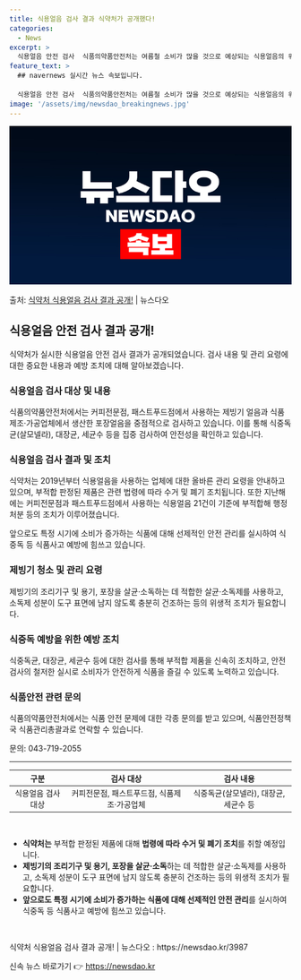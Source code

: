 ```yaml
---
title: 식용얼음 검사 결과 식약처가 공개했다!
categories:
  - News
excerpt: >
  식용얼음 안전 검사  식품의약품안전처는 여름철 소비가 많을 것으로 예상되는 식용얼음의 위생·안전을 강화하기 …
feature_text: >
  ## navernews 실시간 뉴스 속보입니다.

  식용얼음 안전 검사  식품의약품안전처는 여름철 소비가 많을 것으로 예상되는 식용얼음의 위생·안전을 강화하기 …
image: '/assets/img/newsdao_breakingnews.jpg'
---
```


![뉴스다오 속보](/assets/img/newsdao_breakingnews.jpg)

<p>출처: <a href="https://newsdao.kr/3987" rel="dofollow">식약처 식용얼음 검사 결과 공개!</a> | 뉴스다오</p>

<h2 data-ke-size="size26">식용얼음 안전 검사 결과 공개!</h2>
<p data-ke-size="size16">식약처가 실시한 식용얼음 안전 검사 결과가 공개되었습니다. 검사 내용 및 관리 요령에 대한 중요한 내용과 예방 조치에 대해 알아보겠습니다.</p>
<h3>식용얼음 검사 대상 및 내용</h3>
<p data-ke-size="size16">식품의약품안전처에서는 커피전문점, 패스트푸드점에서 사용하는 제빙기 얼음과 식품제조·가공업체에서 생산한 포장얼음을 중점적으로 검사하고 있습니다. 이를 통해 식중독균(살모넬라), 대장균, 세균수 등을 집중 검사하여 안전성을 확인하고 있습니다.</p>

<h3>식용얼음 검사 결과 및 조치</h3>
<p data-ke-size="size16">식약처는 2019년부터 식용얼음을 사용하는 업체에 대한 올바른 관리 요령을 안내하고 있으며, 부적합 판정된 제품은 관련 법령에 따라 수거 및 폐기 조치됩니다. 또한 지난해에는 커피전문점과 패스트푸드점에서 사용하는 식용얼음 21건이 기준에 부적합해 행정처분 등의 조치가 이루어졌습니다.</p>
<p data-ke-size="size16">앞으로도 특정 시기에 소비가 증가하는 식품에 대해 선제적인 안전 관리를 실시하여 식중독 등 식품사고 예방에 힘쓰고 있습니다.</p>

<h3>제빙기 청소 및 관리 요령</h3>
<p data-ke-size="size16">제빙기의 조리기구 및 용기, 포장을 살균·소독하는 데 적합한 살균·소독제를 사용하고, 소독제 성분이 도구 표면에 남지 않도록 충분히 건조하는 등의 위생적 조치가 필요합니다.</p>

<h3>식중독 예방을 위한 예방 조치</h3>
<p data-ke-size="size16">식중독균, 대장균, 세균수 등에 대한 검사를 통해 부적합 제품을 신속히 조치하고, 안전검사의 철저한 실시로 소비자가 안전하게 식품을 즐길 수 있도록 노력하고 있습니다.</p>

<h3>식품안전 관련 문의</h3>
<p data-ke-size="size16">식품의약품안전처에서는 식품 안전 문제에 대한 각종 문의를 받고 있으며, 식품안전정책국 식품관리총괄과로 연락할 수 있습니다.</p>
<p data-ke-size="size16">문의: 043-719-2055</p>
<hr>
<table>
  <thead>
    <tr>
      <th style="text-align: center;">구분</th>
      <th style="text-align: center;">검사 대상</th>
      <th style="text-align: center;">검사 내용</th>
    </tr>
  </thead>
  <tbody>
    <tr>
      <td style="text-align: center;">식용얼음 검사 대상</td>
      <td style="text-align: center;">커피전문점, 패스트푸드점, 식품제조·가공업체</td>
      <td style="text-align: center;">식중독균(살모넬라), 대장균, 세균수 등</td>
    </tr>
  </tbody>
</table>
<p data-ke-size="size16">&nbsp;</p>
<ul>
 <li><b>식약처는</b> 부적합 판정된 제품에 대해 <b>법령에 따라 수거 및 폐기 조치</b>를 취할 예정입니다.</li>
 <li><b>제빙기의 조리기구 및 용기, 포장을 살균·소독</b>하는 데 적합한 살균·소독제를 사용하고, 소독제 성분이 도구 표면에 남지 않도록 충분히 건조하는 등의 위생적 조치가 필요합니다.</li>
 <li><b>앞으로도 특정 시기에 소비가 증가하는 식품에 대해 선제적인 안전 관리</b>를 실시하여 식중독 등 식품사고 예방에 힘쓰고 있습니다.</li>
</ul>
<p data-ke-size="size16">&nbsp;</p>

<p data-ke-size="size16">식약처 식용얼음 검사 결과 공개! | 뉴스다오 : https://newsdao.kr/3987</p> 

신속 뉴스 바로가기 👉 <a href="https://newsdao.kr" rel="dofollow">https://newsdao.kr</a>


